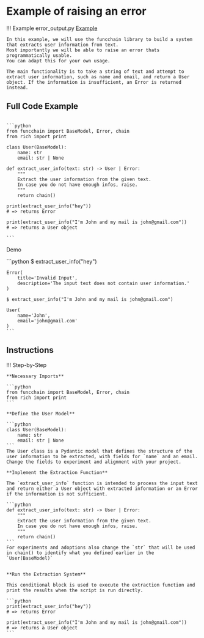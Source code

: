 <!-- markdownlint-disable MD033 MD046 -->
# Example of raising an error

!!! Example
    error_output.py [Example](https://github.com/shroominic/funcchain/blob/main/examples/error_output.py)

    In this example, we will use the funcchain library to build a system that extracts user information from text.
    Most importantly we will be able to raise an error thats programmatically usable.
    You can adapt this for your own usage.

    The main functionality is to take a string of text and attempt to extract user information, such as name and email, and return a User object. If the information is insufficient, an Error is returned instead.

## Full Code Example

<pre><code id="codeblock">
```python
from funcchain import BaseModel, Error, chain
from rich import print

class User(BaseModel):
    name: str
    email: str | None

def extract_user_info(text: str) -> User | Error:
    """
    Extract the user information from the given text.
    In case you do not have enough infos, raise.
    """
    return chain()

print(extract_user_info("hey"))
# => returns Error

print(extract_user_info("I'm John and my mail is john@gmail.com"))
# => returns a User object

```
</code></pre>

Demo

<div class="termy">
    ```python
    $ extract_user_info("hey")

    Error(
        title='Invalid Input',
        description='The input text does not contain user information.'
    )

    $ extract_user_info("I'm John and my mail is john@gmail.com")

    User(
        name='John',
        email='john@gmail.com'
    )
    ```

</div>

## Instructions

!!! Step-by-Step

    **Necessary Imports**

    ```python
    from funcchain import BaseModel, Error, chain
    from rich import print
    ```

    **Define the User Model**

    ```python
    class User(BaseModel):
        name: str
        email: str | None
    ```
    The User class is a Pydantic model that defines the structure of the user information to be extracted, with fields for `name` and an email.
    Change the fields to experiment and alignment with your project.

    **Implement the Extraction Function**

    The `extract_user_info` function is intended to process the input text and return either a User object with extracted information or an Error if the information is not sufficient.

    ```python
    def extract_user_info(text: str) -> User | Error:
        """
        Extract the user information from the given text.
        In case you do not have enough infos, raise.
        """
        return chain()
    ```
    For experiments and adoptions also change the `str` that will be used in chain() to identify what you defined earlier in the `User(BaseModel)`


    **Run the Extraction System**

    This conditional block is used to execute the extraction function and print the results when the script is run directly.

    ```python
    print(extract_user_info("hey"))
    # => returns Error

    print(extract_user_info("I'm John and my mail is john@gmail.com"))
    # => returns a User object
    ```
